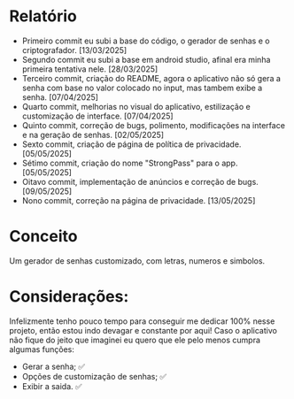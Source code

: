 # Relatório

- Primeiro commit eu subi a base do código, o gerador de senhas e o criptografador. [13/03/2025]
- Segundo commit eu subi a base em android studio, afinal era minha primeira tentativa nele. [28/03/2025]
- Terceiro commit, criação do README, agora o aplicativo não só gera a senha com base no valor colocado no input, mas tambem exibe a senha. [07/04/2025]
- Quarto commit, melhorias no visual do aplicativo, estilização e customização de interface. [07/04/2025]
- Quinto commit, correção de bugs, polimento, modificações na interface e na geração de senhas. [02/05/2025]
- Sexto commit, criação de página de política de privacidade. [05/05/2025]
- Sétimo commit, criação do nome "StrongPass" para o app. [05/05/2025]
- Oitavo commit, implementação de anúncios e correção de bugs. [09/05/2025]
- Nono commit, correção na página de privacidade. [13/05/2025]

# Conceito

Um gerador de senhas customizado, com letras, numeros e simbolos.


# Considerações:

Infelizmente tenho pouco tempo para conseguir me dedicar 100% nesse projeto, então estou indo devagar e constante por aqui! 
Caso o aplicativo não fique do jeito que imaginei eu quero que ele pelo menos cumpra algumas funções:

- Gerar a senha; ✅
- Opções de customização de senhas; ✅
- Exibir a saida. ✅
